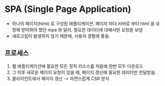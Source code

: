 # SPA (Single Page Application)

- 하나의 페이지(html) 로 구성된 애플리케이션. 페이지 마다 서버로 부터 html 을 요청해 받아와야 했던 mpa 와 달리, 필요한 데이터에 대해서만 요청을 보냄
- 새로고침이 발생하지 않기 때문에, 사용자 경험에 좋음.

## 프로세스

1. 웹 애플리케이션에 필요한 모든 정적 리소스를 처음에 한번 모두 다운로드
2. 그 이후 새로운 페이지 요청이 있을 때, 페이지 갱신에 필요한 데이터만 전달받음.
3. 클라이언트에서 페이지 갱신 -> 자연스럽게 CSR 방식
